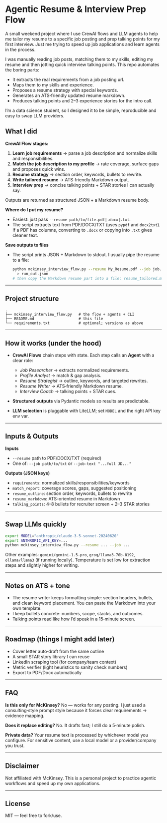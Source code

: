 # Agentic Resume & Interview Prep Flow

A small weekend project where I use CrewAI flows and LLM agents to help me tailor my resume to a specific job posting and prep talking points for my first interview. Just me trying to speed up job applications and learn agents in the process.

I was manually reading job posts, matching them to my skills, editing my resume and then jotting quick interview talking points. This repo automates the boring parts:

- It extracts the real requirements from a job posting url.
- Maps them to my skills and experience.
- Proposes a resume strategy with special keywords.
- Generates an ATS‑friendly updated resume markdown.
- Produces talking points and 2–3 experience stories for the intro call.

I’m a data science student, so I designed it to be simple, reproducible and easy to swap LLM providers.

## What I did

**CrewAI Flow stages:**

1. **Learn job requirements** -> parse a job description and normalize skills and responsibilities.
2. **Match the job description to my profile** -> rate coverage, surface gaps and proposes quick wins.
3. **Resume strategy** -> section order, keywords, bullets to rewrite.
4. **Write tailored resume** -> ATS‑friendly Markdown output.
5. **Interview prep** -> concise talking points + STAR stories I can actually say.

Outputs are returned as structured JSON + a Markdown resume body.

**Where do I put my resume?**

* Easiest: just pass `--resume path/to/file.pdf|.docx|.txt`.
* The script extracts text from PDF/DOCX/TXT (uses `pypdf` and `docx2txt`). If a PDF has columns, converting to `.docx` or copying into `.txt` gives cleaner text.

**Save outputs to files**

* The script prints JSON + Markdown to stdout. I usually pipe the resume to a file:

  ```bash
  python mckinsey_interview_flow.py --resume My_Resume.pdf --job job.txt \
    > run_out.json
  # then copy the Markdown resume part into a file: resume_tailored.md
  ```

---

## Project structure

```
.
├── mckinsey_interview_flow.py   # the flow + agents + CLI
├── README.md                    # this file
└── requirements.txt             # optional; versions as above
```

---

## How it works (under the hood)

* **CrewAI Flows** chain steps with state. Each step calls an **Agent** with a clear role:

  * *Job Researcher* → extracts normalized requirements.
  * *Profile Analyst* → match & gap analysis.
  * *Resume Strategist* → outline, keywords, and targeted rewrites.
  * *Resume Writer* → ATS‑friendly Markdown resume.
  * *Interview Coach* → talking points + STAR cues.
* **Structured outputs** via Pydantic models so results are predictable.
* **LLM selection** is pluggable with LiteLLM; set `MODEL` and the right API key env var.

---

## Inputs & Outputs

**Inputs**

* `--resume` path to PDF/DOCX/TXT (required)
* One of: `--job path/to/txt` or `--job-text "...full JD..."`

**Outputs (JSON keys)**

* `requirements`: normalized skills/responsibilities/keywords
* `match_report`: coverage scores, gaps, suggested positioning
* `resume_outline`: section order, keywords, bullets to rewrite
* `resume_markdown`: ATS-oriented resume in Markdown
* `talking_points`: 4–8 bullets for recruiter screen + 2–3 STAR stories

---

## Swap LLMs quickly

```bash
export MODEL="anthropic/claude-3-5-sonnet-20240620"
export ANTHROPIC_API_KEY=...
python mckinsey_interview_flow.py --resume ... --job ...
```

Other examples: `gemini/gemini-1.5-pro`, `groq/llama3-70b-8192`, `ollama/llama3` (if running locally). Temperature is set low for extraction steps and slightly higher for writing.

---

## Notes on ATS + tone

* The resume writer keeps formatting simple: section headers, bullets, and clean keyword placement. You can paste the Markdown into your own template.
* I keep bullets concrete: numbers, scope, stacks, and outcomes.
* Talking points read like how I’d speak in a 15‑minute screen.

---

## Roadmap (things I might add later)

* Cover letter auto‑draft from the same outline
* A small STAR story library I can reuse
* LinkedIn scraping tool (for company/team context)
* Metric verifier (light heuristics to sanity check numbers)
* Export to PDF/Docx automatically

---

## FAQ

**Is this only for McKinsey?**  No — works for any posting. I just used a consulting‑style prompt style because it forces clear requirements → evidence mapping.

**Does it replace editing?**  No. It drafts fast; I still do a 5‑minute polish.

**Private data?**  Your resume text is processed by whichever model you configure. For sensitive content, use a local model or a provider/company you trust.

---

## Disclaimer

Not affiliated with McKinsey. This is a personal project to practice agentic workflows and speed up my own applications.

---

## License

MIT — feel free to fork/use.
